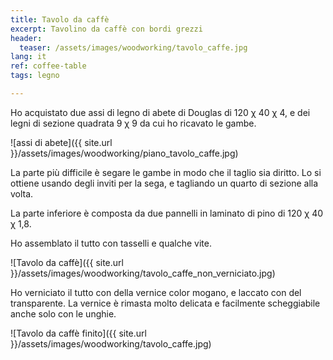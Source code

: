 ```yaml
---
title: Tavolo da caffè
excerpt: Tavolino da caffè con bordi grezzi
header:
  teaser: /assets/images/woodworking/tavolo_caffe.jpg
lang: it
ref: coffee-table
tags: legno

---
```


Ho acquistato due assi di legno di abete di Douglas di 120 χ 40 χ 4, e dei legni di sezione quadrata 9 χ 9 da cui ho ricavato le gambe.

![assi di abete]({{ site.url }}/assets/images/woodworking/piano_tavolo_caffe.jpg)

La parte più difficile è segare le gambe in modo che il taglio sia diritto. Lo si ottiene usando degli inviti per la sega, e tagliando un quarto di sezione alla volta.

La parte inferiore è composta da due pannelli in laminato di pino di 120 χ 40 χ 1,8.

Ho assemblato il tutto con tasselli e qualche vite.

![Tavolo da caffè]({{ site.url }}/assets/images/woodworking/tavolo_caffe_non_verniciato.jpg)

Ho verniciato il tutto con della vernice color mogano, e laccato con del transparente. La vernice è rimasta molto delicata e facilmente scheggiabile anche solo con le unghie.

![Tavolo da caffè finito]({{ site.url }}/assets/images/woodworking/tavolo_caffe.jpg)

